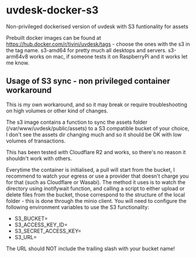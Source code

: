 # uvdesk-docker-s3
Non-privileged dockerised version of uvdesk with S3 funtionality for assets

Prebuilt docker images can be found at https://hub.docker.com/r/tivini/uvdesk/tags - choose the ones with the s3 in the tag name.
s3-amd64 for pretty much all desktops and servers.
s3-arm64v8 works on mac, if someone tests it on RaspberryPi and it works let me know.

## Usage of S3 sync - non privileged container workaround
This is my own workaround, and so it may break or require troubleshooting on high volumes or other kind of changes.

The s3 image contains a function to sync the assets folder (/var/www/uvdesk/public/assets) to a S3 compatible bucket of your choice, I don't see the assets dir changing much and so it should be OK with low volumes of transactions.

This has been tested with Cloudflare R2 and works, so there's no reason it shouldn't work with others.

Everytime the container is initialised, a pull will start from the bucket, I recommend to watch your egress or use a provider that doesn't charge you for that (such as Cloudflare or Wasabi). The method it uses is to watch the directory using inotifywait function, and calling a script to either upload or delete files from the bucket, those correspond to the structure of the local folder - this is done through the minio client. You will need to configure the following environment variables to use the S3 functionality:

* S3_BUCKET=
* S3_ACCESS_KEY_ID=
* S3_SECRET_ACCESS_KEY=
* S3_URL=

The URL should NOT include the trailing slash with your bucket name!
